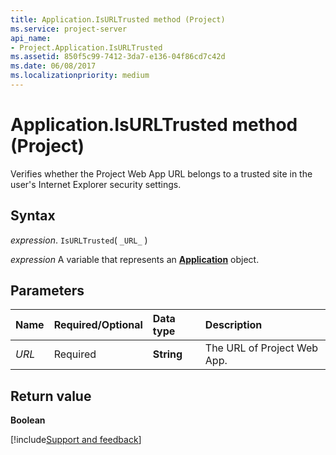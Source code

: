 ```yaml
---
title: Application.IsURLTrusted method (Project)
ms.service: project-server
api_name:
- Project.Application.IsURLTrusted
ms.assetid: 850f5c99-7412-3da7-e136-04f86cd7c42d
ms.date: 06/08/2017
ms.localizationpriority: medium
---
```



# Application.IsURLTrusted method (Project)

Verifies whether the Project Web App URL belongs to a trusted site in the user's Internet Explorer security settings.


## Syntax

_expression_. `IsURLTrusted`( `_URL_` )

_expression_ A variable that represents an **[Application](Project.Application.md)** object.


## Parameters



|Name|Required/Optional|Data type|Description|
|:-----|:-----|:-----|:-----|
| _URL_|Required|**String**|The URL of Project Web App.|

## Return value

 **Boolean**

[!include[Support and feedback](~/includes/feedback-boilerplate.md)]